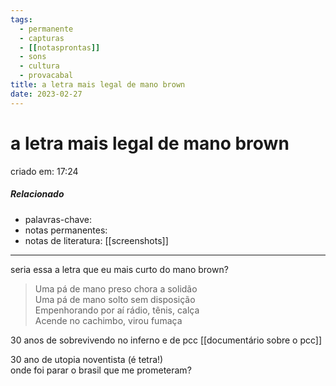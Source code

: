 ```yaml
---
tags:
  - permanente
  - capturas
  - [[notasprontas]]
  - sons
  - cultura
  - provacabal
title: a letra mais legal de mano brown
date: 2023-02-27
---
```


# a letra mais legal de mano brown

criado em: 17:24

##### Relacionado

- palavras-chave:
- notas permanentes:
- notas de literatura: [[screenshots]]

---

seria essa a letra que eu mais curto do mano brown? 

>Uma pá de mano preso chora a solidão  
Uma pá de mano solto sem disposição  
Empenhorando por aí rádio, tênis, calça  
Acende no cachimbo, virou fumaça

30 anos de sobrevivendo no inferno e de pcc [[documentário sobre o pcc]]

30 ano de utopia noventista (é tetra!)  
onde foi parar o brasil que me prometeram?
